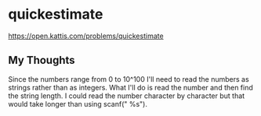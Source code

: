 # quickestimate 

<https://open.kattis.com/problems/quickestimate>

## My Thoughts

Since the numbers range from 0 to 10^100 I'll need to read the numbers as strings rather than as integers. What I'll do is read the number and then find the string length. I could read the number character by character but that would take longer than using scanf(" %s").
